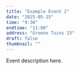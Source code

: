 ```yaml
---
title: "Example Event 2"
date: "2025-05-15"
time: "9:30"
endtime: "11:00"
address: "Groene Tuins 23"
draft: false
thumbnail: ""
---
```


Event description here.